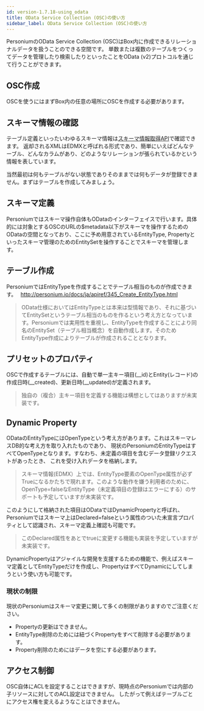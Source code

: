 ```yaml
---
id: version-1.7.18-using_odata
title: OData Service Collection (OSC)の使い方
sidebar_label: OData Service Collection (OSC)の使い方
---
```


PersoniumのOData Service Collection (OSC)はBox内に作成できるリレーショナルデータを扱うことのできる空間です。
単数または複数のテーブルをつくってデータを管理したり検索したりといったことをOData (v2)プロトコルを通じて行うことができます。

## OSC作成
OSCを使うにはまずBox内の任意の場所にOSCを作成する必要があります。

## スキーマ情報の確認
テーブル定義といったいわゆるスキーマ情報は[スキーマ情報取得API](../apiref/316_User_Defined_Data_Schema.md)で確認できます。
返却されるXMLはEDMXと呼ばれる形式であり、簡単にいえばどんなテーブル、どんなカラムがあり、どのようなリレーションが張られているかという情報を表しています。

当然最初は何もテーブルがない状態でありそのままでは何もデータが登録できません。まずはテーブルを作成してみましょう。

## スキーマ定義
Personiumではスキーマ操作自体もODataのインターフェイスで行います。具体的には対象とするOSCのURLの$metadata以下がスキーマを操作するためのODataの空間となっており、ここに予め用意されているEntityType, Propertyといったスキーマ管理のためのEntitySetを操作することでスキーマを管理します。

## テーブル作成
PersoniumではEntityTypeを作成することでテーブル相当のものが作成できます。　
   http://personium.io/docs/ja/apiref/345_Create_EntityType.html

> OData仕様においてはEntityTypeとは本来は型情報であり、それに基づいてEntitySetというテーブル相当のものを作るという考え方となっています。Personiumでは実用性を重視し、EntityTypeを作成することにより同名のEntitySet（テーブル相当概念）を自動作成します。そのためEntityType作成によりテーブルが作成されることとなります。

## プリセットのプロパティ

OSCで作成するテーブルには、自動で単一主キー項目(__id)とEntity(レコード)の作成日時(__created)、更新日時(__updated)が定義されます。
> 独自の（複合）主キー項目を定義する機能は構想としてはありますが未実装です。

## Dynamic Property

ODataのEntityTypeにはOpenTypeという考え方があります。これはスキーマレスDB的な考え方を取り入れたものであり、
現状のPersoniumのEntityTypeはすべてOpenTypeとなります。すなわち、未定義の項目を含むデータ登録リクエストがあったとき、
これを受け入れデータを格納します。

> スキーマ情報(EDMX）上では、EntityType要素のOpenType属性が必ずTrueになるかたちで現れます。このような動作を嫌う利用者のために、OpenType=falseなEntityType（未定義項目の登録はエラーにする）のサポートも予定していますが未実装です。

このようにして格納された項目はODataではDynamicPropertyと呼ばれ、
Personiumではスキーマ上はDeclared=falseという属性のついた未宣言プロパティとして認識され、スキーマ定義上確認も可能です。

> このDeclared属性をあとでtrueに変更する機能も実装を予定していますが未実装です。


DynamicPropertyはアジャイルな開発を支援するための機能で、例えばスキーマ定義としてEntityTypeだけを作成し、PropertyはすべてDynamicにしてしまうという使い方も可能です。

### 現状の制限

現状のPersoniumはスキーマ変更に関して多くの制限がありますのでご注意ください。

* Propertyの更新はできません。
* EntityType削除のためには紐づくPropertyをすべて削除する必要があります。
* Property削除のためにはデータを空にする必要があります。

## アクセス制御

OSC自体にACLを設定することはできますが、現時点のPersoniumでは内部の子リソースに対してのACL設定はできません。
したがって例えばテーブルごとにアクセス権を変えるようなことはできません。
